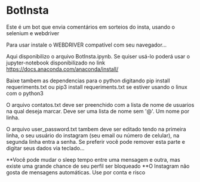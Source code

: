 # BotInsta
Este é um bot que envia comentários em sorteios do insta, usando o selenium e webdriver

Para usar instale o WEBDRIVER compatível com seu navegador...

Aqui disponibilizo o arquivo BotInsta.ipynb. Se quiser usá-lo poderá usar o jupyter-notebook disponibilizado no link https://docs.anaconda.com/anaconda/install/

Baixe tambem as dependencias para o python digitando pip install requeriments.txt ou pip3 install requeriments.txt se estiver usando o linux com o python3

O arquivo contatos.txt deve ser preenchido com a lista de nome de usuarios na qual deseja marcar. Deve ser uma lista de nome sem '@'. Um nome por linha.

O arquivo user_password.txt tambem deve ser editado tendo na primeira linha, o seu usuário do instagram (seu email ou número de celular), na segunda linha entra a senha. Se preferir você pode remover esta parte e digitar seus dados via teclado...

**Você pode mudar o sleep tempo entre uma mensagem e outra, mas existe uma grande chance de seu perfil ser bloqueado
**O Instagram não gosta de mensagens automáticas. Use por conta e risco

